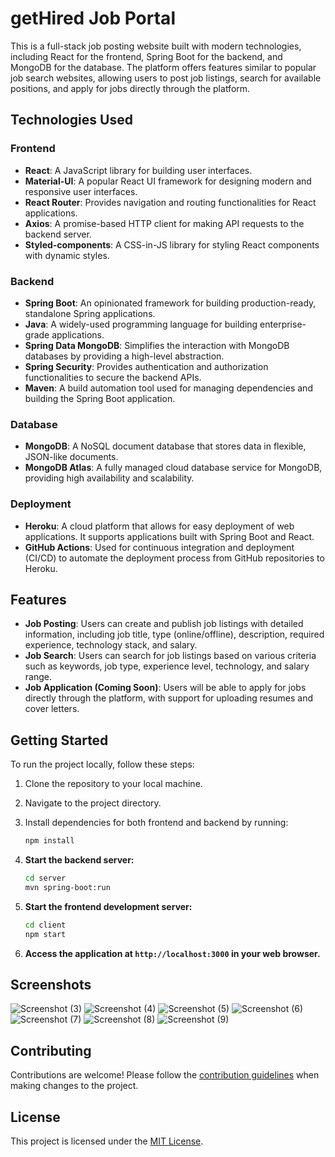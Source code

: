# getHired Job Portal

This is a full-stack job posting website built with modern technologies, including React for the frontend, Spring Boot for the backend, and MongoDB for the database. The platform offers features similar to popular job search websites, allowing users to post job listings, search for available positions, and apply for jobs directly through the platform.

## Technologies Used

### Frontend

- **React**: A JavaScript library for building user interfaces.
- **Material-UI**: A popular React UI framework for designing modern and responsive user interfaces.
- **React Router**: Provides navigation and routing functionalities for React applications.
- **Axios**: A promise-based HTTP client for making API requests to the backend server.
- **Styled-components**: A CSS-in-JS library for styling React components with dynamic styles.

### Backend

- **Spring Boot**: An opinionated framework for building production-ready, standalone Spring applications.
- **Java**: A widely-used programming language for building enterprise-grade applications.
- **Spring Data MongoDB**: Simplifies the interaction with MongoDB databases by providing a high-level abstraction.
- **Spring Security**: Provides authentication and authorization functionalities to secure the backend APIs.
- **Maven**: A build automation tool used for managing dependencies and building the Spring Boot application.

### Database

- **MongoDB**: A NoSQL document database that stores data in flexible, JSON-like documents.
- **MongoDB Atlas**: A fully managed cloud database service for MongoDB, providing high availability and scalability.

### Deployment

- **Heroku**: A cloud platform that allows for easy deployment of web applications. It supports applications built with Spring Boot and React.
- **GitHub Actions**: Used for continuous integration and deployment (CI/CD) to automate the deployment process from GitHub repositories to Heroku.

## Features

- **Job Posting**: Users can create and publish job listings with detailed information, including job title, type (online/offline), description, required experience, technology stack, and salary.
- **Job Search**: Users can search for job listings based on various criteria such as keywords, job type, experience level, technology, and salary range.
- **Job Application (Coming Soon)**: Users will be able to apply for jobs directly through the platform, with support for uploading resumes and cover letters.

## Getting Started

To run the project locally, follow these steps:

1. Clone the repository to your local machine.
2. Navigate to the project directory.
3. Install dependencies for both frontend and backend by running:

   ```sh
   npm install

4. **Start the backend server:**

   ```sh
   cd server
   mvn spring-boot:run

5. **Start the frontend development server:**

   ```sh
   cd client
   npm start
   
6. **Access the application at `http://localhost:3000` in your web browser.**

## Screenshots

![Screenshot (3)](file:///C:/Users/Vishal/OneDrive%20-%20BBDU/Pictures/Screenshots/Screenshot%20(3).png)
![Screenshot (4)](file:///C:/Users/Vishal/OneDrive%20-%20BBDU/Pictures/Screenshots/Screenshot%20(4).png)
![Screenshot (5)](file:///C:/Users/Vishal/OneDrive%20-%20BBDU/Pictures/Screenshots/Screenshot%20(5).png)
![Screenshot (6)](file:///C:/Users/Vishal/OneDrive%20-%20BBDU/Pictures/Screenshots/Screenshot%20(6).png)
![Screenshot (7)](file:///C:/Users/Vishal/OneDrive%20-%20BBDU/Pictures/Screenshots/Screenshot%20(7).png)
![Screenshot (8)](file:///C:/Users/Vishal/OneDrive%20-%20BBDU/Pictures/Screenshots/Screenshot%20(8).png)
![Screenshot (9)](file:///C:/Users/Vishal/OneDrive%20-%20BBDU/Pictures/Screenshots/Screenshot%20(9).png)


## Contributing

Contributions are welcome! Please follow the [contribution guidelines](CONTRIBUTING.md) when making changes to the project.

## License

This project is licensed under the [MIT License](LICENSE).

